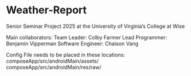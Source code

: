# Weather-Report
Senior Seminar Project 2025 at the University of Virginia’s College at Wise

Main collaborators:
  Team Leader: Colby Farmer
  Lead Programmer: Benjamin Vipperman
  Software Engineer: Chaison Vang

Config File needs to be placed in these locations:
  composeApp/src/androidMain/assets/
  composeApp/src/androidMain/res/raw/
  
